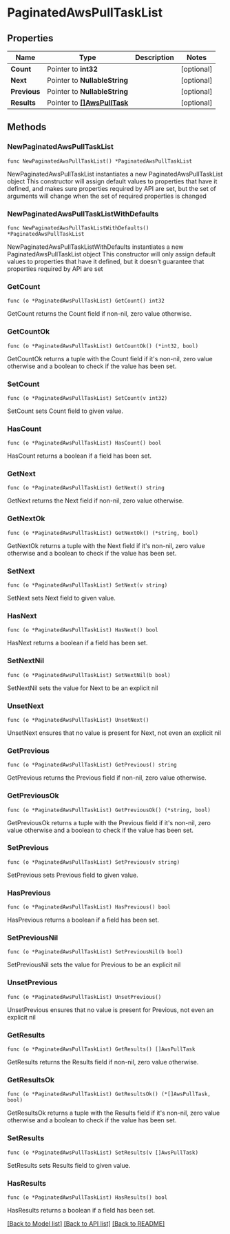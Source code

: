 # PaginatedAwsPullTaskList

## Properties

Name | Type | Description | Notes
------------ | ------------- | ------------- | -------------
**Count** | Pointer to **int32** |  | [optional] 
**Next** | Pointer to **NullableString** |  | [optional] 
**Previous** | Pointer to **NullableString** |  | [optional] 
**Results** | Pointer to [**[]AwsPullTask**](AwsPullTask.md) |  | [optional] 

## Methods

### NewPaginatedAwsPullTaskList

`func NewPaginatedAwsPullTaskList() *PaginatedAwsPullTaskList`

NewPaginatedAwsPullTaskList instantiates a new PaginatedAwsPullTaskList object
This constructor will assign default values to properties that have it defined,
and makes sure properties required by API are set, but the set of arguments
will change when the set of required properties is changed

### NewPaginatedAwsPullTaskListWithDefaults

`func NewPaginatedAwsPullTaskListWithDefaults() *PaginatedAwsPullTaskList`

NewPaginatedAwsPullTaskListWithDefaults instantiates a new PaginatedAwsPullTaskList object
This constructor will only assign default values to properties that have it defined,
but it doesn't guarantee that properties required by API are set

### GetCount

`func (o *PaginatedAwsPullTaskList) GetCount() int32`

GetCount returns the Count field if non-nil, zero value otherwise.

### GetCountOk

`func (o *PaginatedAwsPullTaskList) GetCountOk() (*int32, bool)`

GetCountOk returns a tuple with the Count field if it's non-nil, zero value otherwise
and a boolean to check if the value has been set.

### SetCount

`func (o *PaginatedAwsPullTaskList) SetCount(v int32)`

SetCount sets Count field to given value.

### HasCount

`func (o *PaginatedAwsPullTaskList) HasCount() bool`

HasCount returns a boolean if a field has been set.

### GetNext

`func (o *PaginatedAwsPullTaskList) GetNext() string`

GetNext returns the Next field if non-nil, zero value otherwise.

### GetNextOk

`func (o *PaginatedAwsPullTaskList) GetNextOk() (*string, bool)`

GetNextOk returns a tuple with the Next field if it's non-nil, zero value otherwise
and a boolean to check if the value has been set.

### SetNext

`func (o *PaginatedAwsPullTaskList) SetNext(v string)`

SetNext sets Next field to given value.

### HasNext

`func (o *PaginatedAwsPullTaskList) HasNext() bool`

HasNext returns a boolean if a field has been set.

### SetNextNil

`func (o *PaginatedAwsPullTaskList) SetNextNil(b bool)`

 SetNextNil sets the value for Next to be an explicit nil

### UnsetNext
`func (o *PaginatedAwsPullTaskList) UnsetNext()`

UnsetNext ensures that no value is present for Next, not even an explicit nil
### GetPrevious

`func (o *PaginatedAwsPullTaskList) GetPrevious() string`

GetPrevious returns the Previous field if non-nil, zero value otherwise.

### GetPreviousOk

`func (o *PaginatedAwsPullTaskList) GetPreviousOk() (*string, bool)`

GetPreviousOk returns a tuple with the Previous field if it's non-nil, zero value otherwise
and a boolean to check if the value has been set.

### SetPrevious

`func (o *PaginatedAwsPullTaskList) SetPrevious(v string)`

SetPrevious sets Previous field to given value.

### HasPrevious

`func (o *PaginatedAwsPullTaskList) HasPrevious() bool`

HasPrevious returns a boolean if a field has been set.

### SetPreviousNil

`func (o *PaginatedAwsPullTaskList) SetPreviousNil(b bool)`

 SetPreviousNil sets the value for Previous to be an explicit nil

### UnsetPrevious
`func (o *PaginatedAwsPullTaskList) UnsetPrevious()`

UnsetPrevious ensures that no value is present for Previous, not even an explicit nil
### GetResults

`func (o *PaginatedAwsPullTaskList) GetResults() []AwsPullTask`

GetResults returns the Results field if non-nil, zero value otherwise.

### GetResultsOk

`func (o *PaginatedAwsPullTaskList) GetResultsOk() (*[]AwsPullTask, bool)`

GetResultsOk returns a tuple with the Results field if it's non-nil, zero value otherwise
and a boolean to check if the value has been set.

### SetResults

`func (o *PaginatedAwsPullTaskList) SetResults(v []AwsPullTask)`

SetResults sets Results field to given value.

### HasResults

`func (o *PaginatedAwsPullTaskList) HasResults() bool`

HasResults returns a boolean if a field has been set.


[[Back to Model list]](../README.md#documentation-for-models) [[Back to API list]](../README.md#documentation-for-api-endpoints) [[Back to README]](../README.md)


